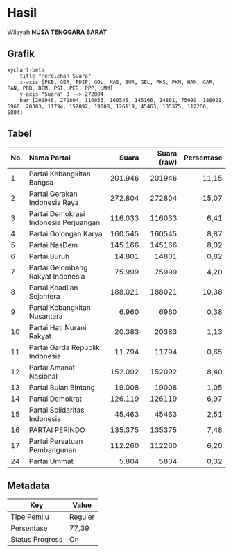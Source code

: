 # Hasil

Wilayah **NUSA TENGGARA BARAT**

## Grafik

```mermaid
xychart-beta
    title "Perolehan Suara"
    x-axis [PKB, GER, PDIP, GOL, NAS, BUR, GEL, PKS, PKN, HAN, GAR, PAN, PBB, DEM, PSI, PER, PPP, UMM]
    y-axis "Suara" 0 --> 272804
    bar [201946, 272804, 116033, 160545, 145166, 14801, 75999, 188021, 6960, 20383, 11794, 152092, 19008, 126119, 45463, 135375, 112260, 5804]
```

## Tabel

| No. | Nama Partai                           | Suara   | Suara (raw) | Persentase |
|:--- |:------------------------------------- | -------:| -----------:| ----------:|
| 1   | Partai Kebangkitan Bangsa             | 201.946 | 201946      | 11,15      |
| 2   | Partai Gerakan Indonesia Raya         | 272.804 | 272804      | 15,07      |
| 3   | Partai Demokrasi Indonesia Perjuangan | 116.033 | 116033      | 6,41       |
| 4   | Partai Golongan Karya                 | 160.545 | 160545      | 8,87       |
| 5   | Partai NasDem                         | 145.166 | 145166      | 8,02       |
| 6   | Partai Buruh                          | 14.801  | 14801       | 0,82       |
| 7   | Partai Gelombang Rakyat Indonesia     | 75.999  | 75999       | 4,20       |
| 8   | Partai Keadilan Sejahtera             | 188.021 | 188021      | 10,38      |
| 9   | Partai Kebangkitan Nusantara          | 6.960   | 6960        | 0,38       |
| 10  | Partai Hati Nurani Rakyat             | 20.383  | 20383       | 1,13       |
| 11  | Partai Garda Republik Indonesia       | 11.794  | 11794       | 0,65       |
| 12  | Partai Amanat Nasional                | 152.092 | 152092      | 8,40       |
| 13  | Partai Bulan Bintang                  | 19.008  | 19008       | 1,05       |
| 14  | Partai Demokrat                       | 126.119 | 126119      | 6,97       |
| 15  | Partai Solidaritas Indonesia          | 45.463  | 45463       | 2,51       |
| 16  | PARTAI PERINDO                        | 135.375 | 135375      | 7,48       |
| 17  | Partai Persatuan Pembangunan          | 112.260 | 112260      | 6,20       |
| 24  | Partai Ummat                          | 5.804   | 5804        | 0,32       |


## Metadata

| Key             | Value   |
| --------------- | ------- |
| Tipe Pemilu     | Reguler |
| Persentase      | 77,39   |
| Status Progress | On      |



